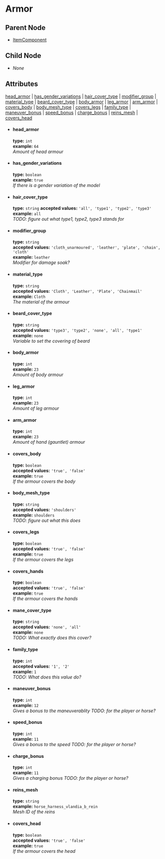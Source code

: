 # Armor

## Parent Node
- [ItemComponent](../../ItemComponent)

## Child Node
- *None*

## Attributes
[head_armor](#head_armor) | [has_gender_variations](#has_gender_variations) | [hair_cover_type](#hair_cover_type) | [modifier_group](#modifier_group) | [material_type](#material_type) | [beard_cover_type](#beard_cover_type) | [body_armor](#body_armor) | [leg_armor](#leg_armor) | [arm_armor](#arm_armor) | [covers_body](#covers_body) | [body_mesh_type](#body_mesh_type) | [covers_legs](#covers_legs) | [family_type](#family_type) | [maneuver_bonus](#maneuver_bonus) | [speed_bonus](#speed_bonus) | [charge_bonus](#charge_bonus) | [reins_mesh](#reins_mesh) | [covers_head](#covers_head)

- #### head_armor
  **type:**  `int`   
  **example:** `64`  
  *Amount of head armour*  
  
- #### has_gender_variations
  **type:**  `boolean`   
  **example:** `true`  
  *If there is a gender variation of the model*  
  
- #### hair_cover_type
  **type:**  `string` 
  **accepted values:** `'all', 'type1', 'type2', 'type3'`  
  **example:** `all`  
  *TODO: figure out what type1, type2, type3 stands for*  
  
- #### modifier_group
  **type:**  `string`   
  **accepted values:** `'cloth_unarmoured', 'leather', 'plate', 'chain', 'cloth'`  
  **example:** `leather`  
  *Modifier for damage soak?*  
  
- #### material_type
  **type:**  `string`   
  **accepted values:** `'Cloth', 'Leather', 'Plate', 'Chainmail'`  
  **example:** `Cloth`  
  *The material of the armour*  
  
- #### beard_cover_type
  **type:**  `string`   
  **accepted values:** `'type3', 'type2', 'none', 'all', 'type1'`  
  **example:** `none`  
  *Variable to set the covering of beard*  
  
- #### body_armor
  **type:**  `int`   
  **example:** `23`  
  *Amount of body armour*  
  
- #### leg_armor
  **type:**  `int`   
  **example:** `23`  
  *Amount of leg armour*  
  
- #### arm_armor
  **type:**  `int`   
  **example:** `23`  
  *Amount of hand (gauntlet) armour*  
  
- #### covers_body
  **type:**  `boolean`  
  **accepted values:** `'true', 'false'`  
  **example:** `true`  
  *If the armour covers the body*  
  
- #### body_mesh_type
  **type:**  `string`  
  **accepted values:** `'shoulders'`  
  **example:** `shoulders`  
  *TODO: figure out what this does*  
  
- #### covers_legs
  **type:**  `boolean`  
  **accepted values:** `'true', 'false'`  
  **example:** `true`  
  *If the armour covers the legs*  
  
- #### covers_hands
  **type:**  `boolean`  
  **accepted values:** `'true', 'false'`  
  **example:** `true`   
  *If the armour covers the hands*   
  
- #### mane_cover_type
  **type:**  `string`  
  **accepted values:** `'none', 'all'`  
  **example:** `none`  
  *TODO: What exactly does this cover?*  
  
- #### family_type
  **type:**  `int`  
  **accepted values:** `'1', '2'`  
  **example:** `1`  
  *TODO: What does this value do?*  
  
- #### maneuver_bonus
  **type:**  `int`   
  **example:** `12`  
  *Gives a bonus to the maneuverablity TODO: for the player or horse?*  
  
- #### speed_bonus
  **type:**  `int`   
  **example:** `11`  
  *Gives a bonus to the speed TODO: for the player or horse?*  
  
- #### charge_bonus
  **type:**  `int`   
  **example:** `11`   
  *Gives a charging bonus TODO: for the player or horse?*  
  
- #### reins_mesh
  **type:**  `string`   
  **example:** `horse_harness_vlandia_b_rein`  
  *Mesh ID of the reins*  
  
- #### covers_head
  **type:**  `boolean`  
  **accepted values:** `'true', 'false'`  
  **example:** `true`  
  *If the armour covers the head*  
  